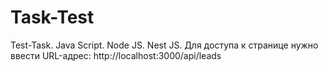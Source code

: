 # Task-Test
Test-Task. Java Script. Node JS. Nest JS. Для доступа к странице нужно ввести URL-адрес: http://localhost:3000/api/leads 
